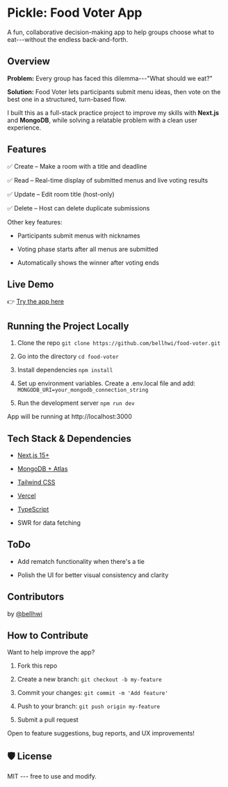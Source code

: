 # Pickle: Food Voter App

A fun, collaborative decision-making app to help groups choose what to eat---without the endless back-and-forth.

## Overview

**Problem:** Every group has faced this dilemma---"What should we eat?"

**Solution:** Food Voter lets participants submit menu ideas, then vote on the best one in a structured, turn-based flow.

I built this as a full-stack practice project to improve my skills with **Next.js** and **MongoDB**, while solving a relatable problem with a clean user experience.

## Features

✅ Create – Make a room with a title and deadline

✅ Read – Real-time display of submitted menus and live voting results

✅ Update – Edit room title (host-only)

✅ Delete – Host can delete duplicate submissions

Other key features:

- Participants submit menus with nicknames

- Voting phase starts after all menus are submitted

- Automatically shows the winner after voting ends

## Live Demo

👉 [Try the app here](https://food-voter-swart.vercel.app/)

## Running the Project Locally

1. Clone the repo
   `git clone https://github.com/bellhwi/food-voter.git`

2. Go into the directory
   `cd food-voter`

3. Install dependencies
   `npm install`

4. Set up environment variables. Create a .env.local file and add:
   `MONGODB_URI=your_mongodb_connection_string`

5. Run the development server
   `npm run dev`

App will be running at http://localhost:3000

## Tech Stack & Dependencies

- [Next.js 15+](https://nextjs.org/)

- [MongoDB + Atlas](https://www.mongodb.com/)

- [Tailwind CSS](https://tailwindcss.com/)

- [Vercel](https://vercel.com/)

- [TypeScript](https://www.typescriptlang.org/)

- SWR for data fetching

## ToDo

- Add rematch functionality when there's a tie

- Polish the UI for better visual consistency and clarity

## Contributors

by [@bellhwi](https://github.com/bellhwi)

## How to Contribute

Want to help improve the app?

1.  Fork this repo

2.  Create a new branch: `git checkout -b my-feature`

3.  Commit your changes: `git commit -m 'Add feature'`

4.  Push to your branch: `git push origin my-feature`

5.  Submit a pull request

Open to feature suggestions, bug reports, and UX improvements!

## 🛡️ License

MIT --- free to use and modify.
